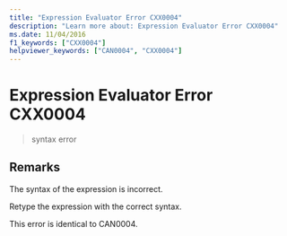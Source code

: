 ```yaml
---
title: "Expression Evaluator Error CXX0004"
description: "Learn more about: Expression Evaluator Error CXX0004"
ms.date: 11/04/2016
f1_keywords: ["CXX0004"]
helpviewer_keywords: ["CAN0004", "CXX0004"]
---
```

# Expression Evaluator Error CXX0004

> syntax error

## Remarks

The syntax of the expression is incorrect.

Retype the expression with the correct syntax.

This error is identical to CAN0004.

